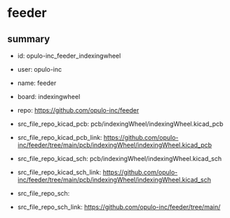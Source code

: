 # feeder
 
## summary 
* id: opulo-inc_feeder_indexingwheel
* user: opulo-inc
* name: feeder
* board: indexingwheel
* repo: https://github.com/opulo-inc/feeder
* src_file_repo_kicad_pcb: pcb/indexingWheel/indexingWheel.kicad_pcb
* src_file_repo_kicad_pcb_link: https://github.com/opulo-inc/feeder/tree/main/pcb/indexingWheel/indexingWheel.kicad_pcb
* src_file_repo_kicad_sch: pcb/indexingWheel/indexingWheel.kicad_sch
* src_file_repo_kicad_sch_link: https://github.com/opulo-inc/feeder/tree/main/pcb/indexingWheel/indexingWheel.kicad_sch

* src_file_repo_sch: 
* src_file_repo_sch_link: https://github.com/opulo-inc/feeder/tree/main/




